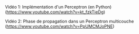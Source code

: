 Vidéo 1: Implémentation d'un Perceptron (en Python) (https://www.youtube.com/watch?v=kt_fzkTieDg)

Vidéo 2: Phase de propagation dans un Perceptron multicouche (https://www.youtube.com/watch?v=PpUMCMJoPNE)
